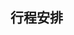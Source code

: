 <div style="display:none;" class="author">
{
    "title": "国科大暑期班-北京五日游",
    "date" : "2025-07-26",
    "weather" : "sunny",
    "description": "心情大概像是朝圣吧。",
    "tag" : ["生活","旅行"]
}
</div>

## 行程安排
